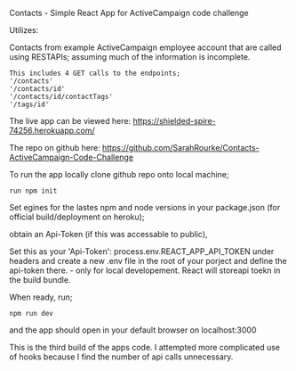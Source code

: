
Contacts - Simple React App for ActiveCampaign code challenge

Utilizes:



Contacts from example ActiveCampaign employee account that are called using RESTAPIs; assuming much of the information is incomplete. 

    This includes 4 GET calls to the endpoints;
    '/contacts'
    '/contacts/id'
    '/contacts/id/contactTags'
    '/tags/id'

The live app can be viewed here:
https://shielded-spire-74256.herokuapp.com/

The repo on github here:
https://github.com/SarahRourke/Contacts-ActiveCampaign-Code-Challenge

To run the app locally clone github repo onto local machine;
 
    run npm init

Set egines for the lastes npm and node versions in your package.json (for official build/deployment on heroku);

obtain an Api-Token (if this was accessable to public),

Set this as your 'Api-Token': process.env.REACT_APP_API_TOKEN
under headers and create a new .env file in the root of your porject and define the api-token there. - only for local developement. React will storeapi toekn in the build bundle. 

When ready, run;

    npm run dev

and the app should open in your default browser on localhost:3000

This is the third build of the apps code. I attempted more complicated use of hooks because I find the number of api calls unnecessary. 